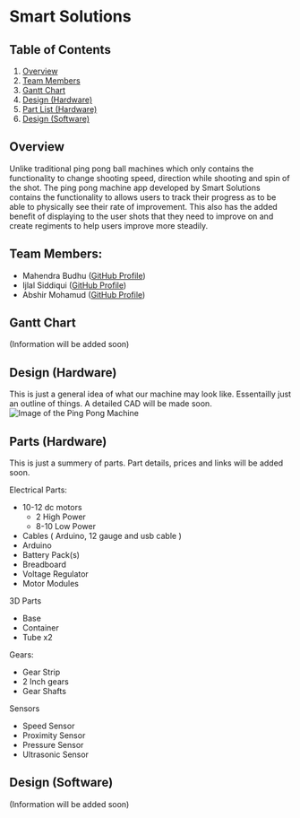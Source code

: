 # Smart Solutions

## Table of Contents
1. [Overview](#overview)
2. [Team Members](#team-members)
3. [Gantt Chart](#gantt-chart)
4. [Design (Hardware)](#design-hardware)
5. [Part List (Hardware)](#parts-hardware)
6. [Design (Software)](#design-software)

## Overview
Unlike traditional ping pong ball machines which only contains the functionality to change shooting speed, direction while shooting and spin of the shot. The ping pong machine app developed by Smart Solutions contains the functionality to allows users to track their progress as to be able to physically see their rate of improvement. This also has the added benefit of displaying to the user shots that they need to improve on and create regiments to help users improve more steadily.

## Team Members:
* Mahendra Budhu ([GitHub Profile](https://github.com/MahendraBudhu))  
* Ijlal Siddiqui ([GitHub Profile](https://github.com/Ijlal40))  
* Abshir Mohamud ([GitHub Profile](https://github.com/Abshir-Mohamud))  

## Gantt Chart
(Information will be added soon)

## Design (Hardware)
This is just a general idea of what our machine may look like. Essentailly just an outline of things. A detailed CAD will be made soon.
![Image of the Ping Pong Machine](https://github.com/MahendraBudhu/SmartSolutions/blob/master/Images/Ping%20Pong%20Machine%20Diagram.PNG)

## Parts (Hardware)
This is just a summery of parts. Part details, prices and links will be added soon.

 Electrical Parts:
  * 10-12 dc motors
	  * 2 High Power 
  	* 8-10 Low Power 
  * Cables ( Arduino, 12 gauge and usb cable )
  * Arduino
  * Battery Pack(s)
  * Breadboard
  * Voltage Regulator
  * Motor Modules

 3D Parts
  * Base
  * Container
  * Tube x2

 Gears:
  * Gear Strip 
  * 2 Inch gears
  * Gear Shafts 

 Sensors
  * Speed Sensor
  * Proximity Sensor
  * Pressure Sensor
  * Ultrasonic Sensor

## Design (Software)
(Information will be added soon) 
